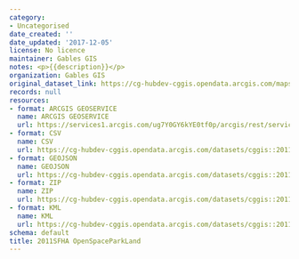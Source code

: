 ```yaml
---
category:
- Uncategorised
date_created: ''
date_updated: '2017-12-05'
license: No licence
maintainer: Gables GIS
notes: <p>{{description}}</p>
organization: Gables GIS
original_dataset_link: https://cg-hubdev-cggis.opendata.arcgis.com/maps/cggis::2011sfha-openspaceparkland
records: null
resources:
- format: ARCGIS GEOSERVICE
  name: ARCGIS GEOSERVICE
  url: https://services1.arcgis.com/ug7Y0GY6kYE0tf0p/arcgis/rest/services/2011SFHA_OpenSpaceParkLand/FeatureServer/0
- format: CSV
  name: CSV
  url: https://cg-hubdev-cggis.opendata.arcgis.com/datasets/cggis::2011sfha-openspaceparkland.csv?outSR=%7B%22latestWkid%22%3A2236%2C%22wkid%22%3A102658%7D
- format: GEOJSON
  name: GEOJSON
  url: https://cg-hubdev-cggis.opendata.arcgis.com/datasets/cggis::2011sfha-openspaceparkland.geojson?outSR=%7B%22latestWkid%22%3A2236%2C%22wkid%22%3A102658%7D
- format: ZIP
  name: ZIP
  url: https://cg-hubdev-cggis.opendata.arcgis.com/datasets/cggis::2011sfha-openspaceparkland.zip?outSR=%7B%22latestWkid%22%3A2236%2C%22wkid%22%3A102658%7D
- format: KML
  name: KML
  url: https://cg-hubdev-cggis.opendata.arcgis.com/datasets/cggis::2011sfha-openspaceparkland.kml?outSR=%7B%22latestWkid%22%3A2236%2C%22wkid%22%3A102658%7D
schema: default
title: 2011SFHA OpenSpaceParkLand
---
```


